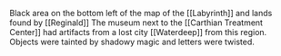 Black area on the bottom left of the map of the [[Labyrinth]] and lands found by [[Reginald]]
The museum next to the [[Carthian Treatment Center]] had artifacts from a lost city [[Waterdeep]] from this region. Objects were tainted by shadowy magic and letters were twisted.